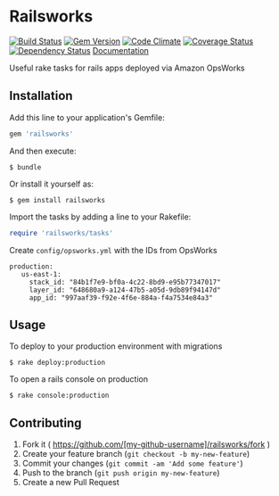 # Railsworks
[![Build Status](https://secure.travis-ci.org/kurtisnelson/railsworks.png)](http://travis-ci.org/kurtisnelson/railsworks)
[![Gem Version](https://badge.fury.io/rb/railsworks.png)](http://badge.fury.io/rb/railsworks)
[![Code Climate](https://codeclimate.com/github/kurtisnelson/railsworks.png)](https://codeclimate.com/github/kurtisnelson/railsworks)
[![Coverage Status](https://coveralls.io/repos/kurtisnelson/railsworks/badge.svg)](https://coveralls.io/r/kurtisnelson/railsworks)
[![Dependency Status](https://gemnasium.com/kurtisnelson/railsworks.png)](https://gemnasium.com/kurtisnelson/railsworks)
[Documentation](http://rubydoc.info/gems/railsworks/)

Useful rake tasks for rails apps deployed via Amazon OpsWorks

## Installation

Add this line to your application's Gemfile:

```ruby
gem 'railsworks'
```

And then execute:

    $ bundle

Or install it yourself as:

    $ gem install railsworks

Import the tasks by adding a line to your Rakefile:

```ruby
require 'railsworks/tasks'
```

Create `config/opsworks.yml` with the IDs from OpsWorks

```
production:
   us-east-1:
     stack_id: "84b1f7e9-bf0a-4c22-8bd9-e95b77347017"
     layer_id: "648680a9-a124-47b5-a05d-9db89f94147d"
     app_id: "997aaf39-f92e-4f6e-884a-f4a7534e84a3"
```

## Usage

To deploy to your production environment with migrations

    $ rake deploy:production

To open a rails console on production

    $ rake console:production

## Contributing

1. Fork it ( https://github.com/[my-github-username]/railsworks/fork )
2. Create your feature branch (`git checkout -b my-new-feature`)
3. Commit your changes (`git commit -am 'Add some feature'`)
4. Push to the branch (`git push origin my-new-feature`)
5. Create a new Pull Request

